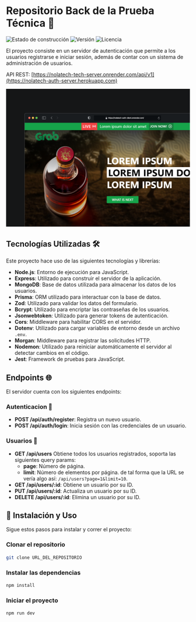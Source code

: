 # Repositorio Back de la Prueba Técnica 🚀

![Estado de construcción](https://img.shields.io/badge/build-passing-brightgreen)
![Versión](https://img.shields.io/badge/version-1.0.0-blue)
![Licencia](https://img.shields.io/badge/license-MIT-green)

El proyecto consiste en un servidor de autenticación que permite a los usuarios registrarse e iniciar sesión, además de contar con un sistema de administración de usuarios.

API REST: [https://nolatech-tech-server.onrender.com/api/v1](https://nolatech-auth-server.herokuapp.com)

![Landing Page](shots.png)

## Tecnologías Utilizadas 🛠

Este proyecto hace uso de las siguientes tecnologías y librerías:

- **Node.js**: Entorno de ejecución para JavaScript.
- **Express**: Utilizado para construir el servidor de la aplicación.
- **MongoDB**: Base de datos utilizada para almacenar los datos de los usuarios.
- **Prisma**: ORM utilizado para interactuar con la base de datos.
- **Zod**: Utilizado para validar los datos del formulario.
- **Bcrypt**: Utilizado para encriptar las contraseñas de los usuarios.
- **Jsonwebtoken**: Utilizado para generar tokens de autenticación.
- **Cors**: Middleware para habilitar CORS en el servidor.
- **Dotenv**: Utilizado para cargar variables de entorno desde un archivo `.env`.
- **Morgan**: Middleware para registrar las solicitudes HTTP.
- **Nodemon**: Utilizado para reiniciar automáticamente el servidor al detectar cambios en el código.
- **Jest**: Framework de pruebas para JavaScript.

## Endpoints 🌐

El servidor cuenta con los siguientes endpoints:

### Autenticacion 🚪

- **POST /api/auth/register**: Registra un nuevo usuario.
- **POST /api/auth/login**: Inicia sesión con las credenciales de un usuario.

### Usuarios 👤

- **GET /api/users** Obtiene todos los usuarios registrados, soporta las siguientes query params:
  - **page**: Número de página.
  - **limit**: Número de elementos por página.
  de tal forma que la URL se vería algo así: `/api/users?page=1&limit=10`.
- **GET /api/users/:id**: Obtiene un usuario por su ID.
- **PUT /api/users/:id**: Actualiza un usuario por su ID.
- **DELETE /api/users/:id**: Elimina un usuario por su ID.


## 🚀 Instalación y Uso

Sigue estos pasos para instalar y correr el proyecto:

### Clonar el repositorio

```bash
git clone URL_DEL_REPOSITORIO
```

### Instalar las dependencias

```bash
npm install
```

### Iniciar el proyecto

```bash
npm run dev
```
